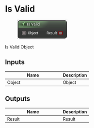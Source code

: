 # Is Valid

<div align="left" data-full-width="false">

<figure><img src="Is_Valid.png" alt=""><figcaption></figcaption></figure>

</div>

Is Valid Object

## Inputs

<table>
<thead><tr><th width="170">Name</th><th>Description</th></tr></thead>
<tbody>
<tr><td>Object</td><td>Object</td></tr>
</tbody>
</table>

## Outputs

<table>
<thead><tr><th width="170">Name</th><th>Description</th></tr></thead>
<tbody>
<tr><td>Result</td><td>Result</td></tr>
</tbody>
</table>